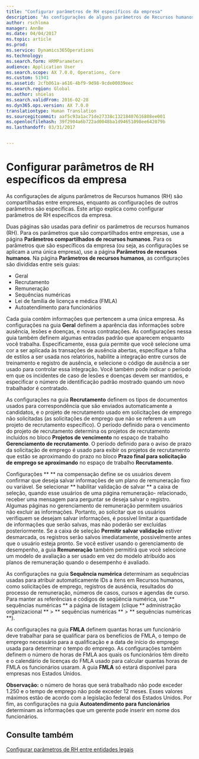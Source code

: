 ```yaml
---
title: "Configurar parâmetros de RH específicos da empresa"
description: "As configurações de alguns parâmetros de Recursos humanos (RH) são compartilhadas entre empresas, enquanto as configurações de outros parâmetros são específicas. Este artigo explica como configurar parâmetros de RH específicos da empresa."
author: rschloma
manager: AnnBe
ms.date: 04/04/2017
ms.topic: article
ms.prod: 
ms.service: Dynamics365Operations
ms.technology: 
ms.search.form: HRMParameters
audience: Application User
ms.search.scope: AX 7.0.0, Operations, Core
ms.custom: 51941
ms.assetid: 2cfb061a-a616-4bf9-9d98-9cde00039eec
ms.search.region: Global
ms.author: shielas
ms.search.validFrom: 2016-02-28
ms.dyn365.ops.version: AX 7.0.0
translationtype: Human Translation
ms.sourcegitcommit: aaf5c93a1ac71de27338c13218407616808ee001
ms.openlocfilehash: 39f2904a6b722ad0048ba1d94651098ee642079b
ms.lasthandoff: 03/31/2017


---
```


# <a name="set-up-company-specific-hr-parameters"></a>Configurar parâmetros de RH específicos da empresa

As configurações de alguns parâmetros de Recursos humanos (RH) são compartilhadas entre empresas, enquanto as configurações de outros parâmetros são específicas. Este artigo explica como configurar parâmetros de RH específicos da empresa.

Duas páginas são usadas para definir os parâmetros de recursos humanos (RH). Para os parâmetros que são compartilhados entre empresas, use a página **Parâmetros compartilhados de recursos humanos**. Para os parâmetros que são específicos da empresa (ou seja, as configurações se aplicam a uma única empresa), use a página **Parâmetros de recursos humanos**. Na página **Parâmetros de recursos humanos**, as configurações são divididas entre seis guias:

-   Geral
-   Recrutamento
-   Remuneração
-   Sequências numéricas
-   Lei de família de licença e médica (FMLA)
-   Autoatendimento para funcionários

Cada guia contém informações que pertencem a uma única empresa. As configurações na guia **Geral** definem a aparência das informações sobre ausência, lesões e doenças, e novas contratações. As configurações nessa guia também definem algumas entradas padrão que aparecem enquanto você trabalha. Especificamente, essa guia permite que você selecione uma cor a ser aplicada às transações de ausência abertas, especifique a folha de estilos a ser usada nos relatórios, habilite a integração entre cursos de treinamento e registro de ausência, e selecione o código de ausência a ser usado para controlar essa integração. Você também pode indicar o período em que os incidentes de caso de lesões e doenças devem ser mantidos, e especificar o número de identificação padrão mostrado quando um novo trabalhador é contratado. 

As configurações na guia **Recrutamento** definem os tipos de documentos usados para correspondência que são enviados automaticamente a candidatos, e o projeto de recrutamento usado em solicitações de emprego não solicitadas (as solicitações de emprego que não se referem a um projeto de recrutamento específico). O período definido para o vencimento do projeto de recrutamento determina os projetos de recrutamento incluídos no bloco **Projetos de vencimento** no espaço de trabalho **Gerenciamento de recrutamento**. O período definido para o aviso de prazo da solicitação de emprego é usado para exibir os projetos de recrutamento que estão se aproximando do prazo no bloco **Prazo final para solicitação de emprego se aproximando** no espaço de trabalho **Recrutamento**. 

Configurações ** ** na compensação define se os usuários devem confirmar que deseja salvar informações de um plano de remuneração fixo ou variável. Se selecionar ** habilitar validação de salvar ** a caixa de seleção, quando esse usuários de uma página remuneração- relacionado, receber uma mensagem para perguntar se deseja salvar o registro. Algumas páginas no gerenciamento de remuneração permitem usuários não excluir as informações. Portanto, ao solicitar que os usuários verifiquem se desejam salvar informações, é possível limitar a quantidade de informações que serão salvas, mas não poderão ser excluídas posteriormente. Se a caixa de seleção **Permitir salvar validação** estiver desmarcada, os registros serão salvos imediatamente, possivelmente antes que o usuário esteja pronto. Se você estiver usando o gerenciamento de desempenho, a guia **Remuneração** também permitirá que você selecione um modelo de avaliação a ser usado em vez do modelo atribuído aos planos de remuneração quando o desempenho é avaliado. 

As configurações na guia **Sequência numérica** determinam as sequências usadas para atribuir automaticamente IDs a itens em Recursos humanos, como solicitações de emprego, registros de ausência, resultados do processo de remuneração, números de casos, cursos e agendas de curso. Para manter as referências e códigos de seqüência numérica, use ** sequências numéricas ** a página de listagem (clique ** administração organizacional ** &gt; ** sequências numéricas ** &gt; ** sequências numéricas **). 

As configurações na guia **FMLA** definem quantas horas um funcionário deve trabalhar para se qualificar para os benefícios de FMLA, o tempo de emprego necessário para a qualificação e a data de início do emprego usada para determinar o tempo do emprego. As configurações também definem o número de horas de FMLA aos quais os funcionários têm direito e o calendário de licenças do FMLA usado para calcular quantas horas de FMLA os funcionários usaram. A guia **FMLA** só estará disponível para empresas nos Estados Unidos. 

**Observação:** o número de horas que será trabalhado não pode exceder 1.250 e o tempo de emprego não pode exceder 12 meses. Esses valores máximos estão de acordo com a legislação federal dos Estados Unidos. Por fim, as configurações na guia **Autoatendimento para funcionários** determinam as informações que um gerente pode inserir em nome dos funcionários.

<a name="see-also"></a>Consulte também
--------

[Configurar parâmetros de RH entre entidades legais](set-up-hr-parameters-across-legal-entities.md)


